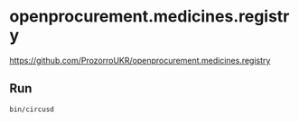 # openprocurement.medicines.registry

https://github.com/ProzorroUKR/openprocurement.medicines.registry

## Run

`bin/circusd`
